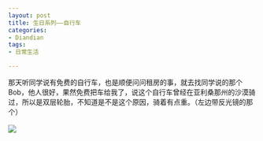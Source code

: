 ```yaml
---
layout: post
title: 生日系列——自行车
categories:
- Diandian
tags:
- 日常生活

---
```

那天听同学说有免费的自行车，也是顺便问问租房的事，就去找同学说的那个Bob，他人很好，果然免费把车给我了，说这个自行车曾经在亚利桑那州的沙漠骑过，所以是双层轮胎，不知道是不是这个原因，骑着有点重。（左边带反光镜的那个）
<br />
<br />
<img src="http://m1.img.srcdd.com/farm4/d/2012/0627/10/96D06E7FDFEACDB7E9F561441415DEA6_B500_900_500_375.JPEG" />
<br />
